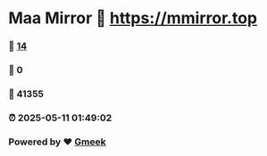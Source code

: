 # Maa Mirror :link: https://mmirror.top 
### :page_facing_up: [14](https://mmirror.top/tag.html) 
### :speech_balloon: 0 
### :hibiscus: 41355 
### :alarm_clock: 2025-05-11 01:49:02 
### Powered by :heart: [Gmeek](https://github.com/Meekdai/Gmeek)
